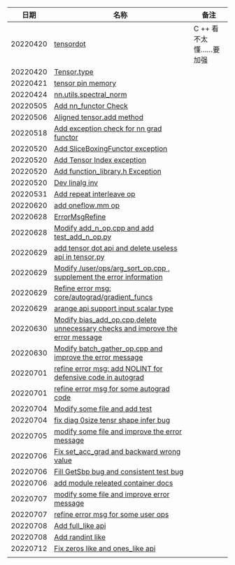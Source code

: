 | 日期     | 名称                                                         | 备注                  |
| -------- | ------------------------------------------------------------ | --------------------- |
| 20220420 | [tensordot](https://github.com/Oneflow-Inc/oneflow/pull/7968) | C ++ 看不太懂……要加强 |
| 20220420 | [Tensor.type](https://github.com/Oneflow-Inc/oneflow/pull/7948) |                       |
| 20220421 | [tensor pin memory](https://github.com/Oneflow-Inc/oneflow/pull/8073) |                       |
| 20220424 | [nn.utils.spectral_norm](https://github.com/Oneflow-Inc/oneflow/pull/8082) |                       |
| 20220505 | [Add nn_functor Check](https://github.com/Oneflow-Inc/oneflow/pull/7910) |                       |
| 20220506 | [Aligned tensor.add method](https://github.com/Oneflow-Inc/oneflow/pull/8140) |                       |
| 20220518 | [Add exception check for nn grad functor](https://github.com/Oneflow-Inc/oneflow/pull/8210) |                       |
| 20220520 | [Add SliceBoxingFunctor exception](https://github.com/Oneflow-Inc/oneflow/pull/8232) |                       |
| 20220520 | [Add Tensor Index exception](https://github.com/Oneflow-Inc/oneflow/pull/8234) |                       |
| 20220520 | [Add function_library.h Exception](https://github.com/Oneflow-Inc/oneflow/pull/8241) |                       |
| 20220520 | [Dev linalg inv](https://github.com/Oneflow-Inc/oneflow/pull/8183) |                       |
| 20220531 | [Add repeat interleave op](https://github.com/Oneflow-Inc/oneflow/pull/8324) |                       |
| 20220620 | [add oneflow.mm op](https://github.com/Oneflow-Inc/oneflow/pull/8440) |                       |
| 20220628 | [ErrorMsgRefine](https://github.com/Oneflow-Inc/oneflow/pull/8406) |                       |
| 20220628 | [Modify add_n_op.cpp and add test_add_n_op.py](https://github.com/Oneflow-Inc/oneflow/pull/8491) |                       |
| 20220629 | [add tensor dot api and delete useless api in tensor.py](https://github.com/Oneflow-Inc/oneflow/pull/8520) |                       |
| 20220629 | [Modify /user/ops/arg_sort_op.cpp , supplement the error information](https://github.com/Oneflow-Inc/oneflow/pull/8513) |                       |
| 20220629 | [Refine error msg: core/autograd/gradient_funcs](https://github.com/Oneflow-Inc/oneflow/pull/8496) |                       |
| 20220629 | [arange api support input scalar type](https://github.com/Oneflow-Inc/oneflow/pull/8522) |                       |
| 20220630 | [Modify bias_add_op.cpp,delete unnecessary checks and improve the error message](https://github.com/Oneflow-Inc/oneflow/pull/8524) |                       |
| 20220630 | [Modify batch_gather_op.cpp and improve the error message](https://github.com/Oneflow-Inc/oneflow/pull/8533) |                       |
| 20220701 | [refine error msg: add NOLINT for defensive code in autograd](https://github.com/Oneflow-Inc/oneflow/pull/8525) |                       |
| 20220701 | [refine error msg for some autograd code](https://github.com/Oneflow-Inc/oneflow/pull/8541) |                       |
| 20220704 | [Modify some file and add test](https://github.com/Oneflow-Inc/oneflow/pull/8556) |                       |
| 20220704 | [fix diag 0size tensr shape infer bug](https://github.com/Oneflow-Inc/oneflow/pull/8557) |                       |
| 20220705 | [modify some file and improve the error message](https://github.com/Oneflow-Inc/oneflow/pull/8566) |                       |
| 20220706 | [Fix set_acc_grad and backward wrong value](https://github.com/Oneflow-Inc/oneflow/pull/8575) |                       |
| 20220706 | [Fill GetSbp bug and consistent test bug](https://github.com/Oneflow-Inc/oneflow/pull/8576) |                       |
| 20220706 | [add module releated container docs](https://github.com/Oneflow-Inc/oneflow/pull/8580) |                       |
| 20220707 | [modify some file and improve error message](https://github.com/Oneflow-Inc/oneflow/pull/8592) |                       |
| 20220707 | [refine error msg for some user ops](https://github.com/Oneflow-Inc/oneflow/pull/8579) |                       |
| 20220708 | [Add full_like api](https://github.com/Oneflow-Inc/oneflow/pull/8595) |                       |
| 20220708 | [Add randint like](https://github.com/Oneflow-Inc/oneflow/pull/8598) |                       |
| 20220712 | [Fix zeros like and ones_like api](https://github.com/Oneflow-Inc/oneflow/pull/8632) |                       |
|          |                                                              |                       |


